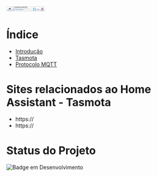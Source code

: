 <td style="width: 20%;"><img src="/img/top_ha_tasmota_mqtt.png" width="20%"></td>

# Índice 
* [Introdução](#Introdução)
* [Tasmota](#Tasmota)
* [Protocolo MQTT](#Protocolo-MQTT)









# Sites relacionados ao Home Assistant - Tasmota
* https://
* https://
  
# Status do Projeto

![Badge em Desenvolvimento](http://img.shields.io/static/v1?label=STATUS&message=EM%20DESENVOLVIMENTO&color=GREEN&style=for-the-badge)

